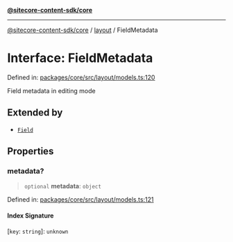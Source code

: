 [**@sitecore-content-sdk/core**](../../README.md)

***

[@sitecore-content-sdk/core](../../README.md) / [layout](../README.md) / FieldMetadata

# Interface: FieldMetadata

Defined in: [packages/core/src/layout/models.ts:120](https://github.com/Sitecore/content-sdk/blob/5647269998b9306151914ae421806dad763f924a/packages/core/src/layout/models.ts#L120)

Field metadata in editing mode

## Extended by

- [`Field`](Field.md)

## Properties

### metadata?

> `optional` **metadata**: `object`

Defined in: [packages/core/src/layout/models.ts:121](https://github.com/Sitecore/content-sdk/blob/5647269998b9306151914ae421806dad763f924a/packages/core/src/layout/models.ts#L121)

#### Index Signature

\[`key`: `string`\]: `unknown`
